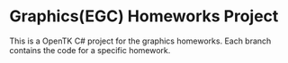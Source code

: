 # Graphics(EGC) Homeworks Project 

This is a OpenTK C# project for the graphics homeworks.
Each branch contains the code for a specific homework.
